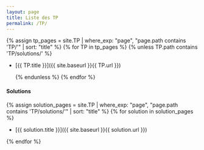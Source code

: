 ```yaml
---
layout: page
title: Liste des TP
permalink: /TP/
---
```



{% assign tp_pages = site.TP | where_exp: "page", "page.path contains 'TP/'" | sort: "title" %}
{% for TP in tp_pages %}
  {% unless TP.path contains 'TP/solutions/' %}

- [{{ TP.title }}]({{ site.baseurl }}{{ TP.url }})
  
  {% endunless %}
{% endfor %}

#### Solutions

{% assign solution_pages = site.TP | where_exp: "page", "page.path contains 'TP/solutions/'" | sort: "title" %}
{% for solution in solution_pages %}

- [{{ solution.title }}]({{ site.baseurl }}{{ solution.url }})
  
{% endfor %}